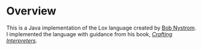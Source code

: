 # Overview

This is a Java implementation of the Lox language created by [Bob Nystrom](http://journal.stuffwithstuff.com/). I implemented the language with guidance from his book, [*Crafting Interpreters*](http://www.craftinginterpreters.com/).